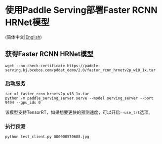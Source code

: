 # 使用Paddle Serving部署Faster RCNN HRNet模型

(简体中文|[English](./README.md))

## 获得Faster RCNN HRNet模型
```
wget --no-check-certificate https://paddle-serving.bj.bcebos.com/pddet_demo/2.0/faster_rcnn_hrnetv2p_w18_1x.tar
```


### 启动服务
```
tar xf faster_rcnn_hrnetv2p_w18_1x.tar
python -m paddle_serving_server.serve --model serving_server --port 9494 --gpu_ids 0
```
该模型支持TensorRT，如果想要更快的预测速度，可以开启`--use_trt`选项。

### 执行预测
```
python test_client.py 000000570688.jpg
```
